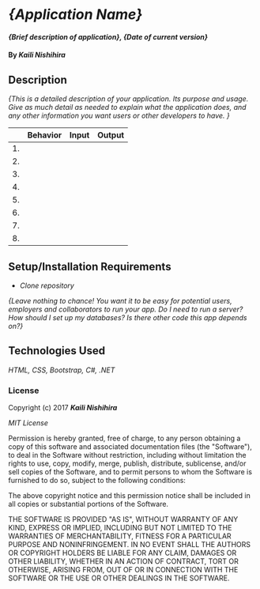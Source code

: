 # _{Application Name}_

#### _{Brief description of application}, {Date of current version}_

#### By _**Kaili Nishihira**_

## Description

_{This is a detailed description of your application. Its purpose and usage.  Give as much detail as needed to explain what the application does, and any other information you want users or other developers to have. }_

|| Behavior  | Input  | Output  |
|---|---|---|---|
|1.|   |   |   |
|2.|   |   |   |
|3.|   |   |   |
|4.|   |   |   |
|5.|   |   |   |
|6.|   |   |   |
|7.|   |   |   |
|8.|   |   |   |



## Setup/Installation Requirements

* _Clone repository_


_{Leave nothing to chance! You want it to be easy for potential users, employers and collaborators to run your app. Do I need to run a server? How should I set up my databases? Is there other code this app depends on?}_

## Technologies Used

_HTML, CSS, Bootstrap, C#, .NET_

### License

Copyright (c) 2017 **_Kaili Nishihira_**

*MIT License*

Permission is hereby granted, free of charge, to any person obtaining a copy
of this software and associated documentation files (the "Software"), to deal
in the Software without restriction, including without limitation the rights
to use, copy, modify, merge, publish, distribute, sublicense, and/or sell
copies of the Software, and to permit persons to whom the Software is
furnished to do so, subject to the following conditions:

The above copyright notice and this permission notice shall be included in all
copies or substantial portions of the Software.

THE SOFTWARE IS PROVIDED "AS IS", WITHOUT WARRANTY OF ANY KIND, EXPRESS OR
IMPLIED, INCLUDING BUT NOT LIMITED TO THE WARRANTIES OF MERCHANTABILITY,
FITNESS FOR A PARTICULAR PURPOSE AND NONINFRINGEMENT. IN NO EVENT SHALL THE
AUTHORS OR COPYRIGHT HOLDERS BE LIABLE FOR ANY CLAIM, DAMAGES OR OTHER
LIABILITY, WHETHER IN AN ACTION OF CONTRACT, TORT OR OTHERWISE, ARISING FROM,
OUT OF OR IN CONNECTION WITH THE SOFTWARE OR THE USE OR OTHER DEALINGS IN THE
SOFTWARE.
